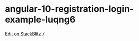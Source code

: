 # angular-10-registration-login-example-luqng6

[Edit on StackBlitz ⚡️](https://stackblitz.com/edit/angular-10-registration-login-example-luqng6)